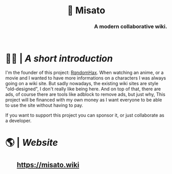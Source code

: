 <p align="center">
  
  <h1 align="center">📖 Misato</h1>
  <h3 align="right"> A modern collaborative wiki.</h3>
  
</p>

<br>

# 🙋‍♀️ | _A short introduction_

I'm the founder of this project: <a href="https://github.com/RqndomHax">RqndomHax</a>.
When watching an anime, or a movie and I wanted to have more informations on a characters I was always going on a wiki site.
But sadly nowadays, the existing wiki sites are style "old-designed", I don't really like being here.
And on top of that, there are ads, of course there are tools like adblock to remove ads, but just why,
This project will be financed with my own money as I want everyone to be able to use the site without having to pay.

If you want to support this project you can sponsor it, or just collaborate as a developer.

# 🌎 | _Website_

## <ul>**https://misato.wiki** </ul>

